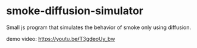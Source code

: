 # smoke-diffusion-simulator
Small js program that simulates the behavior of smoke only using diffusion.

demo video: https://youtu.be/T3gdeoUy_bw
